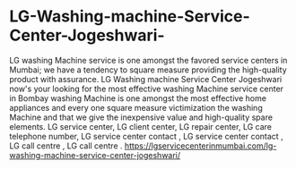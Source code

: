 # LG-Washing-machine-Service-Center-Jogeshwari-
LG washing Machine service is one amongst the favored service centers in Mumbai; we have a tendency to square measure providing the high-quality product with assurance. LG Washing machine Service Center Jogeshwari now's your looking for the most effective washing Machine service center in Bombay washing Machine is one amongst the most effective home appliances and every one square measure victimization the washing Machine and that we give the inexpensive value and high-quality spare elements. LG service center, LG client center, LG repair center, LG care telephone number, LG service center contact , LG service center contact , LG call centre , LG call centre . https://lgservicecenterinmumbai.com/lg-washing-machine-service-center-jogeshwari/
